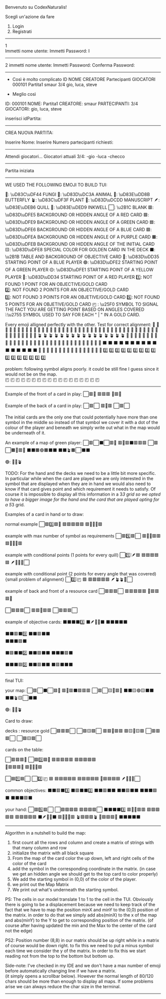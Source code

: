 Benvenuto su CodexNaturalis!

Scegli un'azione da fare
1. Login
2. Registrati

--- 
1  
Immetti nome utente: 
Immetti Password:
I

-----

2
immetti nome utente:
Immetti Password:
Conferma Password: 

------

- Così è molto complicato
ID      NOME       CREATORE   Partecipanti     GIOCATORI 
000101  Partita1    smaur      3/4              gio, luca, steve

- Meglio così

ID: 000101
NOME: Partita1
CREATORE: smaur
PARTECIPANTI: 3/4
GIOCATORI: gio, luca, steve

inserisci idPartita: 

----

CREA NUOVA PARTITA: 

Inserire Nome: 
Inserire Numero partecipanti richiesti: 

---

Attendi giocatori... 
Giocatori attuali 3/4:
    -gio
    -luca
    -checco

----

Partita iniziata

------------------------------------------------------------------------------
WE USED THE FOLLOWING EMOJI TO BUILD TUI: 

🍄: \uD83C\uDF44     FUNGI
🐺: \uD83D\uDC3A     ANIMAL
🦋: \uD83E\uDD8B     BUTTERFLY
🪴: \uD83C\uDF3F     PLANT
📝: \uD83D\uDCDD     MANUSCRIPT
🪶: \uD83E\uDEB6     QUILL
🫙: \uD83E\uDED9     INKWELL
⬜: \u2B1C           BLANK
🟥: \uD83D\uDFE5     BACKGROUND OR HIDDEN ANGLE OF A RED CARD
🟩: \uD83D\uDFE9     BACKGROUND OR HIDDEN ANGLE OF A GREEN CARD
🟦: \uD83D\uDFE6     BACKGROUND OR HIDDEN ANGLE OF A BLUE CARD
🟪: \uD83D\uDFEA     BACKGROUND OR HIDDEN ANGLE OF A PURPLE CARD
🟫: \uD83D\uDFEB      BACKGROUND OR HIDDEN ANGLE OF THE INITIAL CARD
🟨: \uD83D\uDFE8     SPECIAL COLOR FOR GOLDEN CARD IN THE DECK
⬛: \u2B1B           TABLE AND BACKGROUND OF OBJECTIVE CARD
🔵: \uD83D\uDD35     STARTING POINT OF A BLUE PLAYER
🟢: \uD83D\uDFE2     STARTING POINT OF A GREEN PLAYER
🟡: \uD83D\uDFE1     STARTING POINT OF A YELLOW PLAYER
🔴: \uD83D\uDD34     STARTING POINT OF A RED PLAYER
1️⃣: NOT FOUND        1 POINT FOR AN OBJECTIVE/GOLD CARD  
2️⃣: NOT FOUND        2 POINTS FOR AN OBJECTIVE/GOLD CARD  
3️⃣: NOT FOUND        3 POINTS FOR AN OBJETIVE/GOLD CARD
5️⃣: NOT FOUND        5 POINTS FOR AN OBJETIVE/GOLD CARD
◰ : \u25F0            SYMBOL TO SIGNAL THE FACT YOU ARE GETTING POINT BASED ON ANGLES COVERED
❕:\u2755            SYMBOL USED TO SAY FOR EACH " | " IN A GOLD CARD. 

Every emoji alligned perfectly with the other. 
Test for correct alignment: 
🍄   🍄   🍄   🍄   🍄   🍄   🍄   🍄   🍄   🍄   🍄   🍄   🍄   🍄   🍄   🍄
🐺   🐺   🐺   🐺   🐺   🐺   🐺   🐺   🐺   🐺   🐺   🐺   🐺   🐺   🐺   🐺
🦋   🦋   🦋   🦋   🦋   🦋   🦋   🦋   🦋   🦋   🦋   🦋   🦋   🦋   🦋   🦋
🪴   🪴   🪴   🪴   🪴   🪴   🪴   🪴   🪴   🪴   🪴   🪴   🪴   🪴   🪴   🪴
📝   📝   📝   📝   📝   📝   📝   📝   📝   📝   📝   📝   📝   📝   📝   📝
🫙   🫙   🫙   🫙   🫙   🫙   🫙   🫙   🫙   🫙   🫙   🫙   🫙   🫙   🫙   🫙
⬛   ⬛   ⬛   ⬛   ⬛   ⬛   ⬛   ⬛   ⬛   ⬛   ⬛   ⬛   ⬛   ⬛   ⬛   ⬛
🔴   🔴   🔴   🔴   🔴   🔴   🔴   🔴   🔴   🔴   🔴   🔴   🔴   🔴   🔴   🔴
2️⃣   2️⃣   2️⃣   2️⃣   2️⃣   2️⃣   2️⃣   2️⃣   2️⃣   2️⃣   2️⃣   2️⃣   2️⃣   2️⃣   2️⃣   2️⃣

problem: following symbol aligns poorly. it could be still fine I guess since it would not be on the map.  
◰   ◰   ◰   ◰   ◰   ◰   ◰   ◰   ◰   ◰   ◰   ◰   ◰   ◰   ◰   ◰   ◰   ◰   

-----------------------------------------------------------------------------------------

Example of the front of a card in play:
⬜🟥📝
🟥🟥🟥
🍄🟥🍄

Example of the back of a card in play:
⬜🟥⬜
🟥🍄🟥
⬜🟥⬜

The initial cards are the only one that could potentially have more than one symbol in the middle
so instead of that symbol we cover it with a dot of the colour of the player and beneath we simply
write out what in the map would be underneath of it.

An example of a map of green player:
⬜🟥⬜⬛⬜🟥📝
🟥🍄🟥⬛🟥🟥🟥
⬜🟥⬜🟫🍄🟥🍄
⬛⬛🟫🟢🟫⬛⬛
⬛⬛🪴🟫⬜⬛⬛

🟢: 🍄🦋🪴

TODO: 
For the hand and the decks we need to be a little bit more specific. In particular while when the card are played we are 
only interested in the symbol that are displayed when they are in hand we would also need to know if that card gives point
and which requirement it needs to satisfy. Of course it is impossible to display all this information in a 3*3 grid so we 
opted to have a bigger image for the hand and the card that are played opting for a 5*3 grid. 

Examples of a card in hand or to draw:

normal example
⬜🟪3️⃣🟪📝
🟪🟪🟪🟪🟪
🟪🦋🦋🦋🟪

example with max number of symbol as requirements
⬜🟥5️⃣🟥⬜
🟥🍄🍄🟥🟥
🟥🍄🍄🍄🟥

example with conditional points (1 points for every quill) 
⬜1️⃣❕🪶🟦
🟦🟦🟦🟦🟦
🪶🐺🐺🍄⬜



example with conditional point (2 points for every angle that was covered) {small problem of alignment}
⬜2️⃣❕◰ 🟩
🟩🟩🟩🟩🟩
🪶🪴🪴🍄⬜



example of back and front of a resource card
⬜🟥🟥🟥⬜
🟥🟥🟥🟥🟥
🍄🟥🟥🟥🍄


⬜🟥🟥🟥⬜
🟥🟥🍄🟥🟥
⬜🟥🟥🟥⬜

example of objective cards:
⬛⬛⬛⬛3️⃣
⬛🪶📝🫙⬛
⬛⬛⬛⬛⬛

⬛⬛🟥⬛3️⃣
⬛⬛🟥⬛⬛         
⬛⬛⬛🟩⬛         

⬛🟪⬛⬛2️⃣
⬛⬛🟪⬛⬛
⬛⬛⬛🟪⬛

⬛⬛⬛🟥2️⃣
⬛⬛🟥⬛⬛
⬛🟥⬛⬛⬛



-----------------------------------------------------------------------------------------

final TUI:

your map:
⬜🟥⬜⬛⬜🟥📝
🟥🍄🟥⬛🟥🟥🟥
⬜🟥⬜🟨🍄🟥🍄
⬛⬛🟨🟢🟨⬛⬛
⬛⬛🪴🟨⬜⬛⬛

🟢: 🍄🦋🪴

Card to draw:

decks :
resource            gold
⬜🟥🟥🟥⬜         ⬜🟪🟨🟪⬜
🟥🟥🍄🟥🟥         🟪🟨🦋🟨🟪
⬜🟥🟥🟥⬜         ⬜🟪🟨🟪⬜

cards on the table:
          
⬜🟥🟥🟥📝         ⬜🟪3️⃣🟪📝
🟥🟥🟥🟥🟥         🟪🟪🟪🟪🟪  
🍄🟥🟥🟥🍄         🟪🦋🦋🦋🟪

⬜🟦1️⃣🟦⬜         ⬜2️⃣❕◰ 🟦 
🟦🟦🟦🟦🟦         🟦🟦🟦🟦🟦
🫙🟦🟦🟦🟦         🪶🐺🐺🍄⬜

common objectives:
⬛⬛🟥⬛3️⃣         ⬛🟪⬛⬛2️⃣
⬛⬛🟥⬛⬛         ⬛⬛🟪⬛⬛
⬛⬛⬛🟩⬛         ⬛⬛⬛🟪⬛


your hand:
⬜🟥5️⃣🟥⬜         ⬜🟩🟩🟩🟩         🟪🟪🟪🟪⬜         ⬛⬛⬛⬛3️⃣
🟥🍄🍄🟥🟥         🟩🟩🟩🟩🟩         🟪🟪🟪🟪🟪         ⬛🪶📝🫙⬛
🟥🍄🍄🍄🟥         🪴🟩🟩🟩🪴         🦋🟪🟪🟪🦋         ⬛⬛⬛⬛⬛


------------------------------------------------------------------------------------

Algorithm in a nutshell to build the map: 
1) first count all the rows and column and create a matrix of strings with that many column and row 
2) initialize the matrix with all black square 
3) From the map of the card color the up down, left and right cells of the color of the card
4) add the symbol in the corresponding coordinate in the matrix.
   (in case we get an hidden angle we should get to the top card to color properly)
5) We add the starting symbol in (0,0) of the color of the player. 
6) we print out the Map Matrix
7) We print out what's underneath the starting symbol. 

PS: The cells in our model translate 1 to 1 to the cell in the TUI. 
Obviously there is going to be a displacement because we need to keep track of the fact that we have to map the position minX 
and minY to the (0,0) position of the matrix. in order to do that we simply add abs(minX) to the x of the map and abs(minY) to the Y 
to get to corresponding position of the matrix.  (of course after having updated the min and the Max to the center of the card not the edge)

PS2: Position number (8,8) in our matrix should be up right while in a matrix of course would be  down right. to fix this we need to put a minus
symbol each time we consider the y of the matrix. In order to fix this we start reading not from the top to the bottom but bottom up.  



Side-note: 
I've checked in my IDE and we don't have a max number of emoji before automatically changing line if we have a matrix.   
(it simply opens a scrollbar below). However the normal length of 80/120 chars should be more than enough to display all maps. 
If some problems arise we can always reduce the char size in the terminal.  

---------------------------------------------------------------------------------------------


